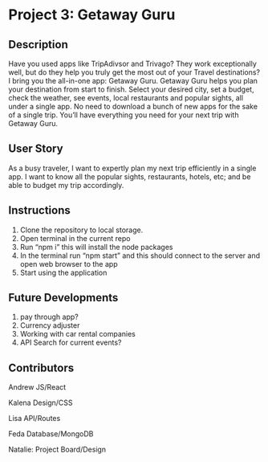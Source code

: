 # Project 3: Getaway Guru

## Description
Have you used apps like TripAdivsor and Trivago? They work exceptionally well, but do they help you truly get the most out of your Travel destinations?
I bring you the all-in-one app: Getaway Guru.
Getaway Guru helps you plan your destination from start to finish. Select your desired city, set a budget, check the weather, see events, local restaurants and popular sights, all under a single app. No need to download a bunch of new apps for the sake of a single trip. You’ll have everything you need for your next trip with Getaway Guru. 


## User Story
As a busy traveler, I want to expertly plan my next trip efficiently in a single app. 
I want to know all the popular sights, restaurants, hotels, etc; and be able to budget my trip accordingly. 

## Instructions
1) Clone the repository to local storage.
2) Open terminal in the current repo
3) Run “npm i” this will install the node packages
4) In the terminal run “npm start” and this should connect to the server and open web browser to the app
5) Start using the application


## Future Developments
1) pay through app?
2) Currency adjuster
3) Working with car rental companies
4) API Search for current events?


## Contributors 
Andrew JS/React

Kalena Design/CSS

Lisa API/Routes

Feda Database/MongoDB

Natalie: Project Board/Design



